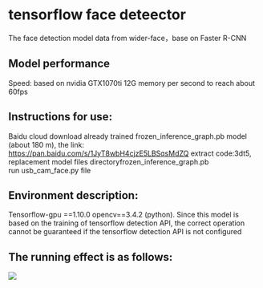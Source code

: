 # tensorflow face deteector
The face detection model data from wider-face，base on Faster R-CNN

## Model performance
Speed: based on nvidia GTX1070ti 12G memory per second to reach about 60fps

## Instructions for use:
Baidu cloud download already trained frozen_inference_graph.pb model (about 180 m), the link: https://pan.baidu.com/s/1JyT8wbH4cjzE5LBSqsMdZQ extract code:3dt5, replacement model files directoryfrozen_inference_graph.pb   
run usb_cam_face.py file
## Environment description:
Tensorflow-gpu ==1.10.0 opencv==3.4.2 (python). Since this model is based on the training of tensorflow detection API, the correct operation cannot be guaranteed if the tensorflow detection API is not configured
## The running effect is as follows:
![](picture/result.png)[](picture/result.png)
